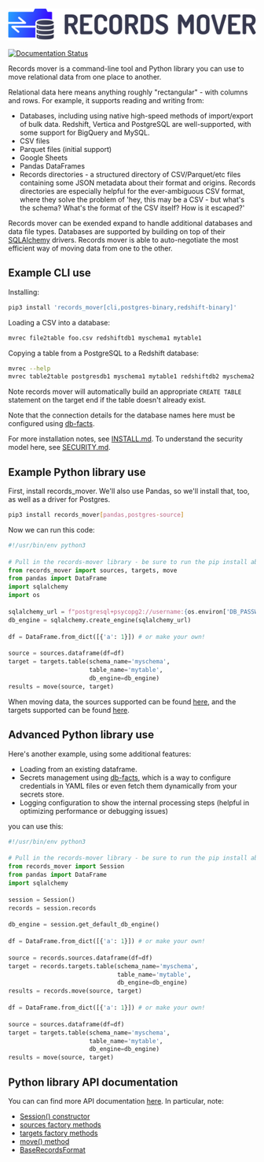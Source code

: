 <img
 src="https://raw.githubusercontent.com/bluelabsio/records-mover/master/docs/records-mover-horizontal.png"
 alt="Records Mover">

[![Documentation Status](https://readthedocs.org/projects/records-mover/badge/?version=latest)](https://records-mover.readthedocs.io/en/latest/?badge=latest)

Records mover is a command-line tool and Python library you can
use to move relational data from one place to another.

Relational data here means anything roughly "rectangular" - with
columns and rows.  For example, it supports reading and writing from:

* Databases, including using native high-speed methods of
  import/export of bulk data.  Redshift, Vertica and PostgreSQL are
  well-supported, with some support for BigQuery and MySQL.
* CSV files
* Parquet files (initial support)
* Google Sheets
* Pandas DataFrames
* Records directories - a structured directory of CSV/Parquet/etc
  files containing some JSON metadata about their format and origins.
  Records directories are especially helpful for the ever-ambiguous
  CSV format, where they solve the problem of 'hey, this may be a
  CSV - but what's the schema?  What's the format of the CSV itself?
  How is it escaped?'

Records mover can be exended expand to handle additional databases
and data file types.  Databases are supported by building on top of
their [SQLAlchemy](https://www.sqlalchemy.org/) drivers.  Records
mover is able to auto-negotiate the most efficient way of moving data
from one to the other.

## Example CLI use

Installing:

```sh
pip3 install 'records_mover[cli,postgres-binary,redshift-binary]'
```

Loading a CSV into a database:

```sh
mvrec file2table foo.csv redshiftdb1 myschema1 mytable1
```

Copying a table from a PostgreSQL to a Redshift database:

```sh
mvrec --help
mvrec table2table postgresdb1 myschema1 mytable1 redshiftdb2 myschema2 mytable2
```

Note records mover will automatically build an appropriate `CREATE
TABLE` statement on the target end if the table doesn't already exist.

Note that the connection details for the database names here must be
configured using
[db-facts](https://github.com/bluelabsio/db-facts/blob/master/CONFIGURATION.md).

For more installation notes, see [INSTALL.md](./docs/INSTALL.md).  To
understand the security model here, see [SECURITY.md](./docs/SECURITY.md).

## Example Python library use

First, install records_mover.  We'll also use Pandas, so we'll install
that, too, as well as a driver for Postgres.

```sh
pip3 install records_mover[pandas,postgres-source]
```

Now we can run this code:

```python
#!/usr/bin/env python3

# Pull in the records-mover library - be sure to run the pip install above first!
from records_mover import sources, targets, move
from pandas import DataFrame
import sqlalchemy
import os

sqlalchemy_url = f"postgresql+psycopg2://username:{os.environ['DB_PASSWORD']}@hostname/database_name"
db_engine = sqlalchemy.create_engine(sqlalchemy_url)

df = DataFrame.from_dict([{'a': 1}]) # or make your own!

source = sources.dataframe(df=df)
target = targets.table(schema_name='myschema',
                       table_name='mytable',
                       db_engine=db_engine)
results = move(source, target)
```

When moving data, the sources supported can be found
[here](https://records-mover.readthedocs.io/en/latest/records_mover.records.sources.html),
and the targets supported can be found
[here](https://records-mover.readthedocs.io/en/latest/records_mover.records.targets.html).

## Advanced Python library use

Here's another example, using some additional features:

* Loading from an existing dataframe.
* Secrets management using
  [db-facts](https://github.com/bluelabsio/db-facts), which is a way
  to configure credentials in YAML files or even fetch them
  dynamically from your secrets store.
* Logging configuration to show the internal processing steps (helpful
  in optimizing performance or debugging issues)

you can use this:

```python
#!/usr/bin/env python3

# Pull in the records-mover library - be sure to run the pip install above first!
from records_mover import Session
from pandas import DataFrame
import sqlalchemy

session = Session()
records = session.records

db_engine = session.get_default_db_engine()

df = DataFrame.from_dict([{'a': 1}]) # or make your own!

source = records.sources.dataframe(df=df)
target = records.targets.table(schema_name='myschema',
                               table_name='mytable',
                               db_engine=db_engine)
results = records.move(source, target)

df = DataFrame.from_dict([{'a': 1}]) # or make your own!

source = sources.dataframe(df=df)
target = targets.table(schema_name='myschema',
                       table_name='mytable',
                       db_engine=db_engine)
results = move(source, target)
```

## Python library API documentation

You can can find more API documentation
[here](https://records-mover.readthedocs.io/en/latest/index.html).
In particular, note:

* [Session() constructor](https://records-mover.readthedocs.io/en/latest/records_mover.html#records_mover.Session.__init__)
* [sources factory methods](https://records-mover.readthedocs.io/en/latest/records_mover.records.sources.html)
* [targets factory methods](https://records-mover.readthedocs.io/en/latest/records_mover.records.targets.html)
* [move() method](https://records-mover.readthedocs.io/en/latest/records_mover.records.html#records_mover.records.move)
* [BaseRecordsFormat](https://records-mover.readthedocs.io/en/latest/records_mover.records.html#records_mover.records.base_records_format.BaseRecordsFormat)
